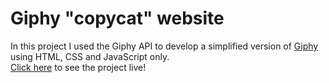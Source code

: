 # Giphy "copycat" website
In this project I used the Giphy API to develop a simplified version of [Giphy](http://www.giphy.com) using HTML, CSS and JavaScript only. <br>
[Click here](https://giphy.vercel.app/) to see the project live! 
